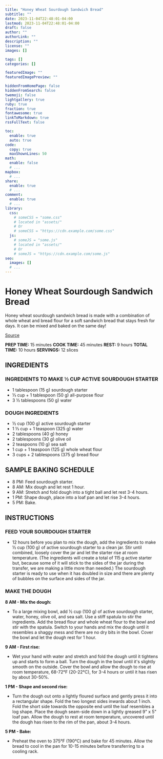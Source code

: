 ```yaml
---
title: "Honey Wheat Sourdough Sandwich Bread"
subtitle: ""
date: 2023-11-04T22:48:01-04:00
lastmod: 2023-11-04T22:48:01-04:00
draft: false
author: ""
authorLink: ""
description: ""
license: ""
images: []

tags: []
categories: []

featuredImage: ""
featuredImagePreview: ""

hiddenFromHomePage: false
hiddenFromSearch: false
twemoji: false
lightgallery: true
ruby: true
fraction: true
fontawesome: true
linkToMarkdown: true
rssFullText: false

toc:
  enable: true
  auto: true
code:
  copy: true
  maxShownLines: 50
math:
  enable: false
  # ...
mapbox:
  # ...
share:
  enable: true
  # ...
comment:
  enable: true
  # ...
library:
  css:
    # someCSS = "some.css"
    # located in "assets/"
    # Or
    # someCSS = "https://cdn.example.com/some.css"
  js:
    # someJS = "some.js"
    # located in "assets/"
    # Or
    # someJS = "https://cdn.example.com/some.js"
seo:
  images: []
  # ...
---
```


# Honey Wheat Sourdough Sandwich Bread

Honey wheat sourdough sandwich bread is made with a combination of whole wheat and bread flour for a soft sandwich bread that stays fresh for days. It can be mixed and baked on the same day!

[Source](https://littlespoonfarm.com/honey-wheat-sourdough-sandwich-bread-recipe/)

**PREP TIME:** 15 minutes
**COOK TIME:** 45 minutes
**REST:** 9 hours
**TOTAL TIME:** 10 hours
**SERVINGS:** 12 slices

## INGREDIENTS

### INGREDIENTS TO MAKE ½ CUP ACTIVE SOURDOUGH STARTER

- 1 tablespoon (15 g) sourdough starter
- ⅓ cup + 1 tablespoon (50 g) all-purpose flour
- 3 ½ tablespoons (50 g) water

### DOUGH INGREDIENTS

- ½ cup (100 g) active sourdough starter
- 1 ⅓ cup + 1 teaspoon (325 g) water
- 2 tablespoons (40 g) honey
- 2 tablespoons (30 g) olive oil
- 2 teaspoons (10 g) sea salt
- 1 cup + 1 teaspoon (125 g) whole wheat flour
- 3 cups + 2 tablespoons (375 g) bread flour

## SAMPLE BAKING SCHEDULE

- 8 PM: Feed sourdough starter.
- 8 AM: Mix dough and let rest 1 hour.
- 9 AM: Stretch and fold dough into a tight ball and let rest 3-4 hours.
- 1 PM: Shape dough, place into a loaf pan and let rise 3-4 hours.
- 5 PM: Bake.

## INSTRUCTIONS

### FEED YOUR SOURDOUGH STARTER

- 12 hours before you plan to mix the dough, add the ingredients to make ½ cup (100 g) of active sourdough starter to a clean jar. Stir until combined, loosely cover the jar and let the starter rise at room temperature. (The ingredients will create a total of 115 g active starter but, because some of it will stick to the sides of the jar during the transfer, we are making a little more than needed.) The sourdough starter is ready to use when it has doubled in size and there are plenty of bubbles on the surface and sides of the jar.

### MAKE THE DOUGH

**8 AM - Mix the dough:**

- To a large mixing bowl, add ½ cup (100 g) of active sourdough starter, water, honey, olive oil, and sea salt. Use a stiff spatula to stir the ingredients. Add the bread flour and whole wheat flour to the bowl and stir with the spatula. Switch to your hands and mix the dough until it resembles a shaggy mess and there are no dry bits in the bowl. Cover the bowl and let the dough rest for 1 hour.

**9 AM - First rise:**

- Wet your hand with water and stretch and fold the dough until it tightens up and starts to form a ball. Turn the dough in the bowl until it's slightly smooth on the outside. Cover the bowl and allow the dough to rise at room temperature, 68-72°F (20-22°C), for 3-4 hours or until it has risen by about 30-50%.

**1 PM - Shape and second rise:**

- Turn the dough out onto a lightly floured surface and gently press it into a rectangular shape. Fold the two longest sides inwards about 1 inch. Fold the short side towards the opposite end until the loaf resembles a log shape. Place the dough seam-side down in a lightly greased 9" x 5" loaf pan. Allow the dough to rest at room temperature, uncovered until the dough has risen to the rim of the pan, about 3-4 hours.

**5 PM - Bake:**

- Preheat the oven to 375°F (190°C) and bake for 45 minutes. Allow the bread to cool in the pan for 10-15 minutes before transferring to a cooling rack.
